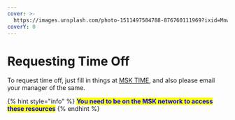 ```yaml
---
cover: >-
  https://images.unsplash.com/photo-1511497584788-876760111969?ixid=MnwxMjA3fDB8MHxwaG90by1wYWdlfHx8fGVufDB8fHx8&ixlib=rb-1.2.1&auto=format&fit=crop&w=3432&q=80
coverY: 0
---
```


# Requesting Time Off

To request time off, just fill in things at [MSK TIME](https://msktime.mskcc.org/APIHC/TASS/WebPortal/APIHealthcare\_LIVE/Default.aspx), and also please email your manager of the same.

{% hint style="info" %}
<mark style="color:blue;">**You need to be on the MSK network to access these resources**</mark>
{% endhint %}
